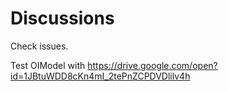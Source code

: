 # Discussions

Check issues.

Test OIModel with https://drive.google.com/open?id=1JBtuWDD8cKn4mI_2tePnZCPDVDlilv4h
